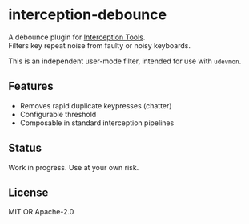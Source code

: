 # interception-debounce

A debounce plugin for [Interception Tools](https://gitlab.com/interception/linux/tools).  
Filters key repeat noise from faulty or noisy keyboards.

This is an independent user-mode filter, intended for use with `udevmon`.

## Features

- Removes rapid duplicate keypresses (chatter)
- Configurable threshold
- Composable in standard interception pipelines

## Status

Work in progress. Use at your own risk.

## License

MIT OR Apache-2.0

